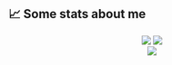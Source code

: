 ## &#x1f4c8; Some stats about me
 <p align="center">
 <img src=https://github-readme-stats.vercel.app/api?username=mohsenzad&bg_color=191b1f&title_color=FFE569&text_color=46D1FD&line_height=20 />
 	  <img src=https://github-profile-trophy.vercel.app/?username=mohsenzad&theme=onedark&row=1 />
  <br/>
  <img src=https://github-readme-stats.vercel.app/api/top-langs/?username=mohsenzad&layout=compact&bg_color=191b1f&title_color=46D1FD&text_color=fff />
